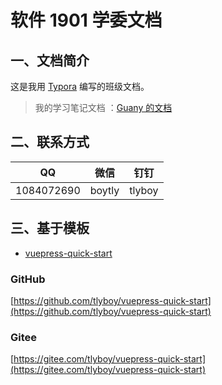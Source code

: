 # 软件 1901 学委文档

## 一、文档简介

这是我用 [Typora](https://typora.io/) 编写的班级文档。

> 我的学习笔记文档 ：[Guany 的文档](https://tlyboy.github.io/docs/)

## 二、联系方式

| QQ         | 微信   | 钉钉   |
| ---------- | ------ | ------ |
| 1084072690 | boytly | tlyboy |

## 三、基于模板

- [vuepress-quick-start](https://tlyboy.github.io/vuepress-quick-start/)

### GitHub

[https://github.com/tlyboy/vuepress-quick-start](https://github.com/tlyboy/vuepress-quick-start)

### Gitee

[https://gitee.com/tlyboy/vuepress-quick-start](https://gitee.com/tlyboy/vuepress-quick-start)
